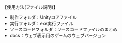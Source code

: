 【使用方法(ファイル説明)】
- 制作フォルダ：Unityコアファイル
- 実行フォルダ：exe実行ファイル
- ソースコードフォルダ：ソースコードファイルのまとめ
- docs：ウェブ表示用のゲームのウェブバージョン

